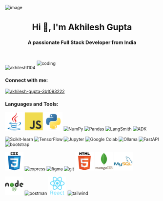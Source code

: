 ![image](https://github.com/user-attachments/assets/b41025be-7029-4785-b738-17fc7f0c28a6)

<h1 align="center">Hi 👋, I'm Akhilesh Gupta</h1>

<h3 align="center">A passionate Full Stack Developer from India</h3> <br/> <br/>

<img align="right" alt="coding" width="400" src="https://user-images.githubusercontent.com/55389276/140866485-8fb1c876-9a8f-4d6a-98dc-08c4981eaf70.gif">


<p align="left"> <img src="https://komarev.com/ghpvc/?username=akhilesh1104&label=Profile%20views&color=0e75b6&style=flat" alt="akhilesh1104" /> </p>

<h3 align="left">Connect with me:</h3>
<p align="left">
<a href="https://linkedin.com/in/akhilesh-gupta-3b1093222" target="blank"><img align="center" src="https://raw.githubusercontent.com/rahuldkjain/github-profile-readme-generator/master/src/images/icons/Social/linked-in-alt.svg" alt="akhilesh-gupta-3b1093222" height="50" width="50" /></a>
</p>

<h3 align="left">Languages and Tools:</h3>

<p align="left"> 
  <img src="https://raw.githubusercontent.com/devicons/devicon/master/icons/java/java-original.svg" alt="java" width="60" height="60"/> 
  <img src="https://raw.githubusercontent.com/devicons/devicon/master/icons/javascript/javascript-original.svg" alt="javascript" width="60" height="60"/> 
  <img src="https://raw.githubusercontent.com/devicons/devicon/master/icons/python/python-original.svg" alt="python" width="60" height="60"/> 
  <img src="https://numpy.org/images/logo.svg" alt="NumPy" width="60" height="60"/> 
  <img src="https://icon.icepanel.io/Technology/svg/Pandas.svg" alt="Pandas" width="60" height="60"/> 
  <img src="https://docs.smith.langchain.com/img/langsmith-logo-white.svg" alt="LangSmith" width="80" height="120"/> 
  <img src="https://google.github.io/adk-docs/assets/agent-development-kit.png" alt="ADK" width="60" height="60"/> <br/><br/>
  <img src="https://scikit-learn.org/stable/_static/scikit-learn-logo-small.png" alt="Scikit-learn" width="60" height="60"/> 
  <img src="https://upload.wikimedia.org/wikipedia/commons/thumb/2/2d/Tensorflow_logo.svg/957px-Tensorflow_logo.svg.png" alt="TensorFlow" width="60" height="60"/> 
  <img src="https://upload.wikimedia.org/wikipedia/commons/thumb/3/38/Jupyter_logo.svg/883px-Jupyter_logo.svg.png" alt="Jupyter" width="60" height="60"/> 
  <img src="https://upload.wikimedia.org/wikipedia/commons/d/d0/Google_Colaboratory_SVG_Logo.svg" alt="Google Colab" width="60" height="60"/> 
  <img src="https://ollama.com/public/ollama.png" alt="Ollama" width="60" height="60"/> 
  <img src="https://fastapi.tiangolo.com/img/icon-white.svg" alt="FastAPI" width="60" height="60"/> 
  <img src="https://e7.pngegg.com/pngimages/439/345/png-clipart-bootstrap-logo-thumbnail-tech-companies-thumbnail.png" alt="bootstrap" width="60" height="60"/> <br/><br/>
  <img src="https://raw.githubusercontent.com/devicons/devicon/master/icons/css3/css3-original-wordmark.svg" alt="css3" width="60" height="60"/> 
  <img src="https://ajeetchaulagain.com/static/7cb4af597964b0911fe71cb2f8148d64/87351/express-js.png" alt="express" width="60" height="60"/> 
  <img src="https://www.vectorlogo.zone/logos/figma/figma-icon.svg" alt="figma" width="60" height="60"/> 
  <img src="https://www.vectorlogo.zone/logos/git-scm/git-scm-icon.svg" alt="git" width="60" height="60"/> 
  <img src="https://raw.githubusercontent.com/devicons/devicon/master/icons/html5/html5-original-wordmark.svg" alt="html5" width="60" height="60"/>  
  <img src="https://raw.githubusercontent.com/devicons/devicon/master/icons/mongodb/mongodb-original-wordmark.svg" alt="mongodb" width="60" height="60"/> 
  <img src="https://raw.githubusercontent.com/devicons/devicon/master/icons/mysql/mysql-original-wordmark.svg" alt="mysql" width="60" height="60"/> <br/><br/>
  <img src="https://raw.githubusercontent.com/devicons/devicon/master/icons/nodejs/nodejs-original-wordmark.svg" alt="nodejs" width="60" height="60"/> 
  <img src="https://www.vectorlogo.zone/logos/getpostman/getpostman-icon.svg" alt="postman" width="60" height="60"/> 
  <img src="https://raw.githubusercontent.com/devicons/devicon/master/icons/react/react-original-wordmark.svg" alt="react" width="60" height="60"/> 
  <img src="https://www.vectorlogo.zone/logos/tailwindcss/tailwindcss-icon.svg" alt="tailwind" width="60" height="60"/> 
</p>

<br/>
<br/>
